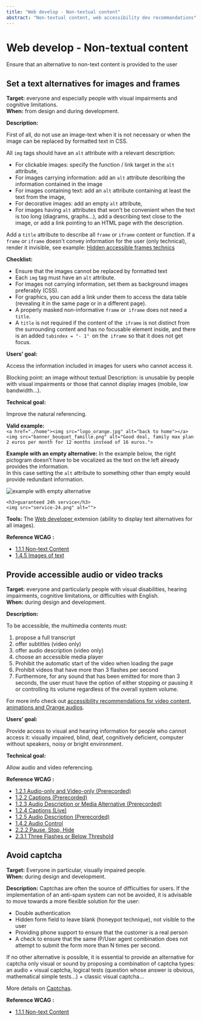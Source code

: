 ```yaml
---
title: "Web develop - Non-textual content"
abstract: "Non-textual content, web accessibility dev recommandations"
---
```


# Web develop - Non-textual content

<p class="lead">Ensure that an alternative to non-text content is provided to the user</p>



## Set a text alternatives for images and frames

**Target:** everyone and especially people with visual impairments and cognitive limitations.  
**When:** from design and during development.

**Description:**

First of all, do not use an image-text when it is not necessary or when the image can be replaced by formatted text in <abbr>CSS</abbr>.

All `img` tags should have an `alt` attribute with a relevant description: 
- For clickable images: specify the function&nbsp;/ link target in the `alt` attribute,
- For images carrying information: add an `alt` attribute describing the information contained in the image
- For images containing text: add an `alt` attribute containing at least the text from the image,
- For decorative images: add an empty `alt` attribute,
- For images having `alt` attributes that won’t be convenient when the text is too long (diagrams, graphs…), add a describing text close to the image, or add a link pointing to an <abbr>HTML</abbr> page with the description.

Add a `title` attribute to describe all `frame` or `iframe` content or function. If a `frame` or `iframe` doesn't convey information for the user (only technical), render it invisible, see example: [Hidden accessible frames technics](../../components-examples/technical-iframe/)

**Checklist:**

- Ensure that the images cannot be replaced by formatted text
- Each `img` tag must have an `alt` attribute.
- For images not carrying information, set them as background images preferably (<abbr>CSS</abbr>). 
- For graphics, you can add a link under them to access the data table (revealing it in the same page or in a different page).
- A properly masked non-informative `frame` or` iframe` does not need a `title`.
- A `title` is not required if the content of the` iframe` is not distinct from the surrounding content and has no focusable element inside, and there is an added `tabindex = "- 1" `on the` iframe` so that it does not get focus.

**Users’ goal:**

Access the information included in images for users who cannot access it.

Blocking point: an image without textual Description: is unusable by people with visual impairments or those that cannot display images (mobile, low bandwidth…).

**Technical goal:**

Improve the natural referencing.

**Valid example:**     
`<a href="./home"><img src="logo_orange.jpg" alt="back to home"></a>`        
`<img src="banner_bouquet_famille.png" alt="Good deal, family max plan 2 euros per month for 12 months instead of 16 euros.">`

**Example with an empty alternative:** 
In the example below, the right pictogram doesn’t have to be vocalized as the text on the left already provides the information.  
In this case setting the `alt` attribute to something other than empty would provide redundant information.  

![example with empty alternative](../../images/service-24.png)  
  
`<h3>guaranteed 24h service</h3>`  
`<img src="service-24.png" alt="">` 

**Tools:**
The <a href="https://chrispederick.com/work/web-developer/"> Web developer </a> extension (ability to display text alternatives for all images). 

**Reference <abbr>WCAG</abbr>&nbsp;:**  
- <a href="https://www.w3.org/TR/WCAG22/#non-text-content">1.1.1 Non-text Content</a>
- <a href="https://www.w3.org/WAI/WCAG21/Understanding/images-of-text">1.4.5 Images of text</a>




## Provide accessible audio or video tracks

**Target:** everyone and particularly people with visual disabilities, hearing impairments, cognitive limitations, or difficulties with English.  
**When:** during design and development.

**Description:**

To be accessible, the multimedia contents must:
1. propose a full transcript
2. offer subtitles (video only)
3. offer audio description (video only)
4. choose an accessible media player
5. Prohibit the automatic start of the video when loading the page
6. Prohibit videos that have more than 3 flashes per second
7. Furthermore, for any sound that has been emitted for more than 3 seconds, the user must have the option of either stopping or pausing it or controlling its volume regardless of the overall system volume.

For more info check out [accessibility recommendations for video content, animations and Orange audios](../../../../fr/contenu-et-communication/composants-animes/).

**Users’ goal:**

Provide access to visual and hearing information for people who cannot access it: visually impaired, blind, deaf, cognitively deficient, computer without speakers, noisy or bright environment.

**Technical goal:**

Allow audio and video referencing.

**Reference <abbr>WCAG</abbr>&nbsp;:**  
- <a href="https://www.w3.org/TR/WCAG22/#audio-only-and-video-only-prerecorded">1.2.1 Audio-only and Video-only (Prerecorded)</a>
- <a href="https://www.w3.org/TR/WCAG22/#captions-prerecorded">1.2.2 Captions (Prerecorded)</a>
- <a href="https://www.w3.org/TR/WCAG22/#audio-description-or-media-alternative-prerecorded">1.2.3 Audio Description or Media Alternative (Prerecorded)</a>
- <a href="https://www.w3.org/TR/WCAG22/#captions-live">1.2.4 Captions (Live)</a>
- <a href="https://www.w3.org/TR/WCAG22/#audio-description-prerecorded">1.2.5 Audio Description (Prerecorded)</a>
- <a href="https://www.w3.org/TR/WCAG22/#audio-control">1.4.2 Audio Control</a>
- <a href="https://www.w3.org/TR/WCAG22/#pause-stop-hide">2.2.2 Pause, Stop, Hide</a>
- <a href="https://www.w3.org/TR/WCAG22/#three-flashes-or-below-threshold">2.3.1 Three Flashes or Below Threshold</a>




## Avoid captcha

**Target:** Everyone in particular, visually impaired people.  
**When:** during design and development.

**Description:**
Captchas are often the source of difficulties for users. If the implementation of an anti-spam system can not be avoided, it is advisable to move towards a more flexible solution for the user:

- Double authentication
- Hidden form field to leave blank (honeypot technique), not visible to the user
- Providing phone support to ensure that the customer is a real person
- A check to ensure that the same <abbr>IP</abbr>/User agent combination does not attempt to submit the form more than N times per second.

If no other alternative is possible, it is essential to provide an alternative for captcha only visual or sound by proposing a combination of captcha types: an audio + visual captcha, logical tests (question whose answer is obvious, mathematical simple tests…) + classic visual captcha…

More details on [Captchas](../../../articles/captcha-accessibility/).

**Reference <abbr>WCAG</abbr>&nbsp;:**  
- <a href="https://www.w3.org/TR/WCAG22/#non-text-content">1.1.1 Non-text Content</a>
